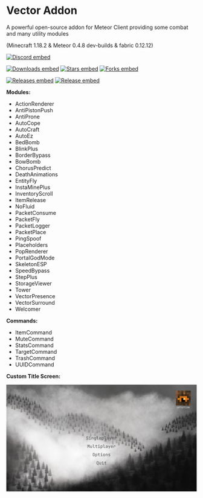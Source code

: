 # Vector Addon
A powerful open-source addon for Meteor Client
providing some combat and many utility modules

(Minecraft 1.18.2 & Meteor 0.4.8 dev-builds & fabric 0.12.12)

[![Discord embed](https://img.shields.io/discord/863813920892518461.svg?logo=discord&logoColor=FFFFFF&style=flat-square&label=Discord&colorA=606060&colorB=7289DA)](https://discord.gg/A3nYgbKeXR)

[![Downloads embed](https://img.shields.io/github/downloads/cally72jhb/vector-addon/total.svg?style=flat-square&label=Downloads&colorA=606060&colorB=4FCF34)](https://github.com/cally72jhb/vector-addon/releases)
[![Stars embed](https://img.shields.io/github/stars/cally72jhb/vector-addon.svg?style=flat-square&label=Stars&colorA=606060&colorB=FDD110)](https://github.com/cally72jhb/vector-addon/stargazers)
[![Forks embed](https://img.shields.io/github/forks/cally72jhb/vector-addon.svg?style=flat-square&label=Forks&colorA=606060&colorB=DB4A39)](https://github.com/cally72jhb/vector-addon/network/members)

[![Releases embed](https://badgen.net/github/releases/cally72jhb/vector-addon?style=flat-square&label=Releases&color=158FCC)](https://github.com/cally72jhb/vector-addon/releases)
[![Release embed](https://badgen.net/github/release/cally72jhb/vector-addon?style=flat-square&label=Latest+Release&color=158FCC)](https://github.com/cally72jhb/vector-addon/releases)

**Modules:**
- ActionRenderer
- AntiPistonPush
- AntiProne
- AutoCope
- AutoCraft
- AutoEz
- BedBomb
- BlinkPlus
- BorderBypass
- BowBomb
- ChorusPredict
- DeathAnimations
- EntityFly
- InstaMinePlus
- InventoryScroll
- ItemRelease
- NoFluid
- PacketConsume
- PacketFly
- PacketLogger
- PacketPlace
- PingSpoof
- Placeholders
- PopRenderer
- PortalGodMode
- SkeletonESP
- SpeedBypass
- StepPlus
- StorageViewer
- Tower
- VectorPresence
- VectorSurround
- Welcomer

**Commands:**
- ItemCommand
- MuteCommand
- StatsCommand
- TargetCommand
- TrashCommand
- UUIDCommand

**Custom Title Screen:**

<img src="https://raw.githubusercontent.com/cally72jhb/cally72jhb/main/assets/background.png" width="800px">
